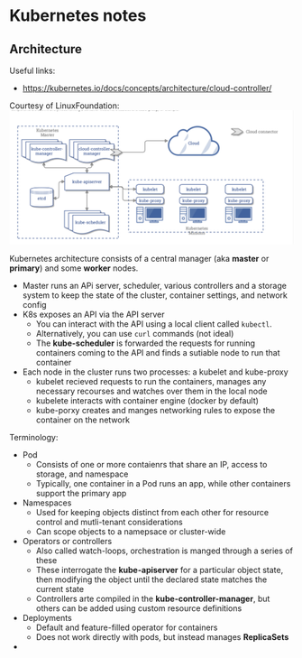 # Kubernetes notes

## Architecture

Useful links:

* https://kubernetes.io/docs/concepts/architecture/cloud-controller/

Courtesy of LinuxFoundation:
![image info](./assets/high_level_arch.png)

Kubernetes architecture consists of a central manager (aka **master** or **primary**) and some **worker** nodes.

* Master runs an APi server, scheduler, various controllers and a storage system to keep the state of the cluster, container settings, and network config
* K8s exposes an API via the API server
  * You can interact with the API using a local client called `kubectl`.
  * Alternatively, you can use `curl` commands (not ideal)
  * The **kube-scheduler** is forwarded the requests for running containers coming to the API and finds a sutiable node to run that container
* Each node in the cluster runs two processes: a kubelet and kube-proxy
  * kubelet recieved requests to run the containers, manages any necessary recourses and watches over them in the local node
  * kubelete interacts with container engine (docker by default)
  * kube-porxy creates and manges networking rules to expose the container on the network

Terminology:
* Pod
  * Consists of one or more contaienrs that share an IP, access to storage, and namespace
  * Typically, one container in a Pod runs an app, while other containers support the primary app
* Namespaces
  * Used for keeping objects distinct from each other for resource control and mutli-tenant considerations
  * Can scope objects to a namepsace or cluster-wide
* Operators or controllers
  * Also called watch-loops, orchestration is manged through a series of these
  * These interrogate the **kube-apiserver** for a particular object state, then modifying the object until the declared state matches the current state
  * Controllers arte compiled in the **kube-controller-manager**, but others can be added using custom resource definitions
* Deployments
  * Default and feature-filled operator for containers
  * Does not work directly with pods, but instead manages **ReplicaSets**
* 